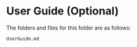 # User Guide (Optional)

The folders and files for this folder are as follows:

```
UserGuide.md
```
